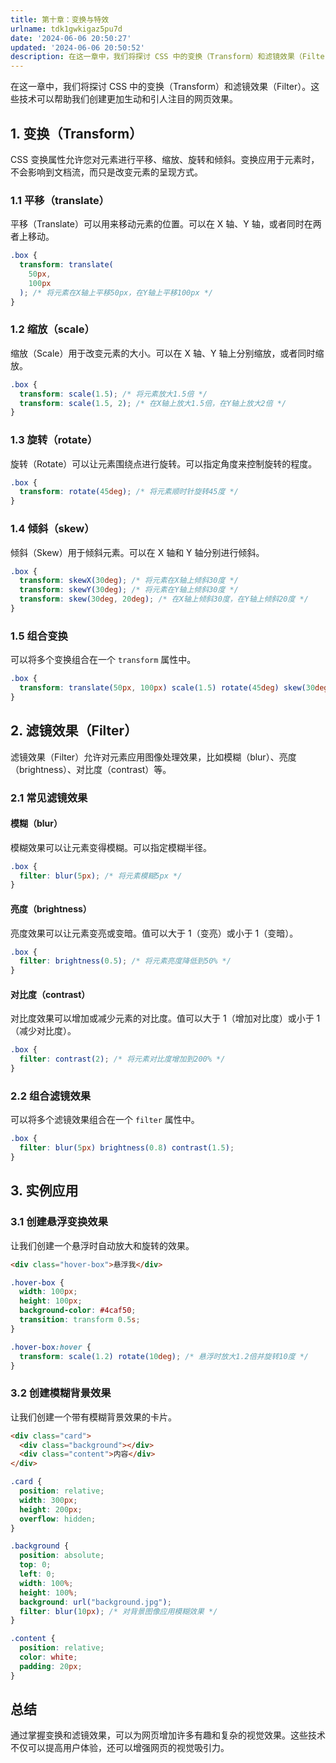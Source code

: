 ```yaml
---
title: 第十章：变换与特效
urlname: tdk1gwkigaz5pu7d
date: '2024-06-06 20:50:27'
updated: '2024-06-06 20:50:52'
description: 在这一章中，我们将探讨 CSS 中的变换（Transform）和滤镜效果（Filter）。这些技术可以帮助我们创建更加生动和引人注目的网页效果。1. 变换（Transform）CSS 变换属性允许您对元素进行平移、缩放、旋转和倾斜。变换应用于元素时，不会影响到文档流，而只是改变元素的呈现方式。...
---
```

在这一章中，我们将探讨 CSS 中的变换（Transform）和滤镜效果（Filter）。这些技术可以帮助我们创建更加生动和引人注目的网页效果。

## 1. 变换（Transform）

CSS 变换属性允许您对元素进行平移、缩放、旋转和倾斜。变换应用于元素时，不会影响到文档流，而只是改变元素的呈现方式。

### 1.1 平移（translate）

平移（Translate）可以用来移动元素的位置。可以在 X 轴、Y 轴，或者同时在两者上移动。

```css
.box {
  transform: translate(
    50px,
    100px
  ); /* 将元素在X轴上平移50px，在Y轴上平移100px */
}
```

### 1.2 缩放（scale）

缩放（Scale）用于改变元素的大小。可以在 X 轴、Y 轴上分别缩放，或者同时缩放。

```css
.box {
  transform: scale(1.5); /* 将元素放大1.5倍 */
  transform: scale(1.5, 2); /* 在X轴上放大1.5倍，在Y轴上放大2倍 */
}
```

### 1.3 旋转（rotate）

旋转（Rotate）可以让元素围绕点进行旋转。可以指定角度来控制旋转的程度。

```css
.box {
  transform: rotate(45deg); /* 将元素顺时针旋转45度 */
}
```

### 1.4 倾斜（skew）

倾斜（Skew）用于倾斜元素。可以在 X 轴和 Y 轴分别进行倾斜。

```css
.box {
  transform: skewX(30deg); /* 将元素在X轴上倾斜30度 */
  transform: skewY(30deg); /* 将元素在Y轴上倾斜30度 */
  transform: skew(30deg, 20deg); /* 在X轴上倾斜30度，在Y轴上倾斜20度 */
}
```

### 1.5 组合变换

可以将多个变换组合在一个 `transform` 属性中。

```css
.box {
  transform: translate(50px, 100px) scale(1.5) rotate(45deg) skew(30deg, 20deg);
}
```

## 2. 滤镜效果（Filter）

滤镜效果（Filter）允许对元素应用图像处理效果，比如模糊（blur）、亮度（brightness）、对比度（contrast）等。

### 2.1 常见滤镜效果

#### 模糊（blur）

模糊效果可以让元素变得模糊。可以指定模糊半径。

```css
.box {
  filter: blur(5px); /* 将元素模糊5px */
}
```

#### 亮度（brightness）

亮度效果可以让元素变亮或变暗。值可以大于 1（变亮）或小于 1（变暗）。

```css
.box {
  filter: brightness(0.5); /* 将元素亮度降低到50% */
}
```

#### 对比度（contrast）

对比度效果可以增加或减少元素的对比度。值可以大于 1（增加对比度）或小于 1（减少对比度）。

```css
.box {
  filter: contrast(2); /* 将元素对比度增加到200% */
}
```

### 2.2 组合滤镜效果

可以将多个滤镜效果组合在一个 `filter` 属性中。

```css
.box {
  filter: blur(5px) brightness(0.8) contrast(1.5);
}
```

## 3. 实例应用

### 3.1 创建悬浮变换效果

让我们创建一个悬浮时自动放大和旋转的效果。

```html
<div class="hover-box">悬浮我</div>
```

```css
.hover-box {
  width: 100px;
  height: 100px;
  background-color: #4caf50;
  transition: transform 0.5s;
}

.hover-box:hover {
  transform: scale(1.2) rotate(10deg); /* 悬浮时放大1.2倍并旋转10度 */
}
```

### 3.2 创建模糊背景效果

让我们创建一个带有模糊背景效果的卡片。

```html
<div class="card">
  <div class="background"></div>
  <div class="content">内容</div>
</div>
```

```css
.card {
  position: relative;
  width: 300px;
  height: 200px;
  overflow: hidden;
}

.background {
  position: absolute;
  top: 0;
  left: 0;
  width: 100%;
  height: 100%;
  background: url("background.jpg");
  filter: blur(10px); /* 对背景图像应用模糊效果 */
}

.content {
  position: relative;
  color: white;
  padding: 20px;
}
```

## 总结

通过掌握变换和滤镜效果，可以为网页增加许多有趣和复杂的视觉效果。这些技术不仅可以提高用户体验，还可以增强网页的视觉吸引力。

